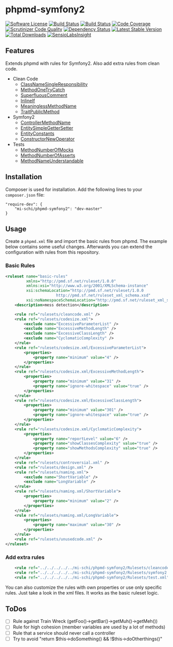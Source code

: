 # phpmd-symfony2

[![Software License](https://img.shields.io/badge/license-MIT-brightgreen.svg)](LICENSE.md)
[![Build Status](https://travis-ci.org/mi-schi/phpmd-symfony2.svg?branch=master)](https://travis-ci.org/mi-schi/phpmd-symfony2)
[![Build Status](https://scrutinizer-ci.com/g/mi-schi/phpmd-symfony2/badges/build.png?b=master)](https://scrutinizer-ci.com/g/mi-schi/phpmd-symfony2/build-status/master)
[![Code Coverage](https://scrutinizer-ci.com/g/mi-schi/phpmd-symfony2/badges/coverage.png?b=master)](https://scrutinizer-ci.com/g/mi-schi/phpmd-symfony2/?branch=master)
[![Scrutinizer Code Quality](https://scrutinizer-ci.com/g/mi-schi/phpmd-symfony2/badges/quality-score.png?b=master)](https://scrutinizer-ci.com/g/mi-schi/phpmd-symfony2/?branch=master)
[![Dependency Status](https://www.versioneye.com/user/projects/556054ac634daa30fb00115d/badge.svg?style=flat)](https://www.versioneye.com/user/projects/556054ac634daa30fb00115d)
[![Latest Stable Version](https://poser.pugx.org/mi-schi/phpmd-symfony2/v/stable)](https://packagist.org/packages/mi-schi/phpmd-symfony2)
[![Total Downloads](https://poser.pugx.org/mi-schi/phpmd-symfony2/downloads)](https://packagist.org/packages/mi-schi/phpmd-symfony2)
[![SensioLabsInsight](https://insight.sensiolabs.com/projects/892d02a2-5e5e-4b4e-b2d3-ee086edfbd78/small.png)](https://insight.sensiolabs.com/projects/892d02a2-5e5e-4b4e-b2d3-ee086edfbd78)

## Features

Extends phpmd with rules for Symfony2. Also add extra rules from clean code.

* Clean Code
    * [ClassNameSingleResponsibility](https://github.com/mi-schi/phpmd-symfony2/blob/master/Rulesets/cleancode.xml#L15-L18)
    * [MethodOneTryCatch](https://github.com/mi-schi/phpmd-symfony2/blob/master/Rulesets/cleancode.xml#L47)
    * [SuperfluousComment](https://github.com/mi-schi/phpmd-symfony2/blob/master/Rulesets/cleancode.xml#L97-L100)
    * [InlineIf](https://github.com/mi-schi/phpmd-symfony2/blob/master/Rulesets/cleancode.xml#L154-L155)
    * [MeaninglessMethodName](https://github.com/mi-schi/phpmd-symfony2/blob/master/Rulesets/cleancode.xml#L180-L182)
    * [TraitPublicMethod](https://github.com/mi-schi/phpmd-symfony2/blob/master/Rulesets/cleancode.xml#L211-L214)
* Symfony2
    * [ControllerMethodName](https://github.com/mi-schi/phpmd-symfony2/blob/master/Rulesets/symfony2.xml#L14-L16)
    * [EntitySimpleGetterSetter](https://github.com/mi-schi/phpmd-symfony2/blob/master/Rulesets/symfony2.xml#L41-L44)
    * [EntityConstants](https://github.com/mi-schi/phpmd-symfony2/blob/master/Rulesets/symfony2.xml#L95-L97)
    * [ConstructorNewOperator](https://github.com/mi-schi/phpmd-symfony2/blob/master/Rulesets/symfony2.xml#L131-L134)
* Tests
    * [MethodNumberOfMocks](https://github.com/mi-schi/phpmd-symfony2/blob/master/Rulesets/test.xml#L14-L17)
    * [MethodNumberOfAsserts](https://github.com/mi-schi/phpmd-symfony2/blob/master/Rulesets/test.xml#L56-L58)
    * [MethodNameUnderstandable](https://github.com/mi-schi/phpmd-symfony2/blob/master/Rulesets/test.xml#L98-L99)

## Installation

Composer is used for installation. Add the following lines to your ```composer.json``` file:

```
"require-dev": {
    "mi-schi/phpmd-symfony2": "dev-master"
}
```

## Usage

Create a ```phpmd.xml``` file and import the basic rules from phpmd. The example below contains some useful changes. Afterwards you can extend the configuration with rules from this repository.

### Basic Rules

```xml
<ruleset name="basic-rules"
         xmlns="http://pmd.sf.net/ruleset/1.0.0"
         xmlns:xsi="http://www.w3.org/2001/XMLSchema-instance"
         xsi:schemaLocation="http://pmd.sf.net/ruleset/1.0.0
                      http://pmd.sf.net/ruleset_xml_schema.xsd"
         xsi:noNamespaceSchemaLocation="http://pmd.sf.net/ruleset_xml_schema.xsd">
    <description>mess detection</description>

    <rule ref="rulesets/cleancode.xml" />
    <rule ref="rulesets/codesize.xml">
        <exclude name="ExcessiveParameterList" />
        <exclude name="ExcessiveMethodLength" />
        <exclude name="ExcessiveClassLength" />
        <exclude name="CyclomaticComplexity" />
    </rule>
    <rule ref="rulesets/codesize.xml/ExcessiveParameterList">
        <properties>
            <property name="minimum" value="4" />
        </properties>
    </rule>
    <rule ref="rulesets/codesize.xml/ExcessiveMethodLength">
        <properties>
            <property name="minimum" value="31" />
            <property name="ignore-whitespace" value="true" />
        </properties>
    </rule>
    <rule ref="rulesets/codesize.xml/ExcessiveClassLength">
        <properties>
            <property name="minimum" value="301" />
            <property name="ignore-whitespace" value="true" />
        </properties>
    </rule>
    <rule ref="rulesets/codesize.xml/CyclomaticComplexity">
        <properties>
            <property name="reportLevel" value="6" />
            <property name="showClassesComplexity" value="true" />
            <property name="showMethodsComplexity" value="true" />
        </properties>
    </rule>
    <rule ref="rulesets/controversial.xml" />
    <rule ref="rulesets/design.xml" />
    <rule ref="rulesets/naming.xml">
        <exclude name="ShortVariable" />
        <exclude name="LongVariable" />
    </rule>
    <rule ref="rulesets/naming.xml/ShortVariable">
        <properties>
            <property name="minimum" value="2" />
        </properties>
    </rule>
    <rule ref="rulesets/naming.xml/LongVariable">
        <properties>
            <property name="maximum" value="30" />
        </properties>
    </rule>
    <rule ref="rulesets/unusedcode.xml" />
</ruleset>
```

### Add extra rules

```xml
    <rule ref="../../../../../mi-schi/phpmd-symfony2/Rulesets/cleancode.xml" />
    <rule ref="../../../../../mi-schi/phpmd-symfony2/Rulesets/symfony2.xml" />
    <rule ref="../../../../../mi-schi/phpmd-symfony2/Rulesets/test.xml" />
```

You can also customize the rules with own properties or use only specific rules. Just take a look in the xml files. It works as the basic ruleset logic.

## ToDos

- [ ] Rule against Train Wreck (getFoo()->getBar()->getMuh()->getMeh())
- [ ] Rule for high cohesion (member variables are used by a lot of methods)
- [ ] Rule that a service should never call a controller
- [ ] Try to avoid "return $this->doSomething() && !$this->doOtherthings()"
